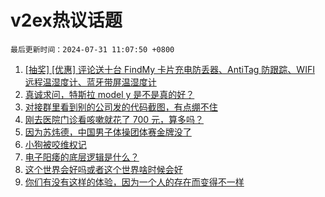 # v2ex热议话题

`最后更新时间：2024-07-31 11:07:50 +0800`

1. [[抽奖] [优惠] 评论送十台 FindMy 卡片充电防丢器、AntiTag 防跟踪、WIFI 远程温湿度计、蓝牙带屏温湿度计](https://www.v2ex.com/t/1061188)
1. [真诚求问，特斯拉 model y 是不是真的好？](https://www.v2ex.com/t/1061134)
1. [对接群里看到别的公司发的代码截图，有点绷不住](https://www.v2ex.com/t/1061237)
1. [刚去医院门诊看咳嗽就花了 700 元，算多吗？](https://www.v2ex.com/t/1061227)
1. [因为苏炜德，中国男子体操团体赛金牌没了](https://www.v2ex.com/t/1061307)
1. [小狗被咬维权记](https://www.v2ex.com/t/1061309)
1. [电子阳痿的底层逻辑是什么？](https://www.v2ex.com/t/1061356)
1. [这个世界会好吗或者这个世界啥时候会好](https://www.v2ex.com/t/1061341)
1. [你们有没有这样的体验，因为一个人的存在而变得不一样](https://www.v2ex.com/t/1061140)


